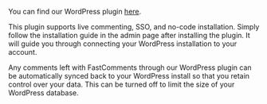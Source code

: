 You can find our WordPress plugin <a href="https://wordpress.org/plugins/fastcomments/" target="_blank">here</a>.

This plugin supports live commenting, SSO, and no-code installation. Simply follow the installation guide in the admin page
after installing the plugin. It will guide you through connecting your WordPress installation to your account.

Any comments left with FastComments through our WordPress plugin can be automatically synced back to your WordPress
install so that you retain control over your data. This can be turned off to limit the size of your WordPress database.
